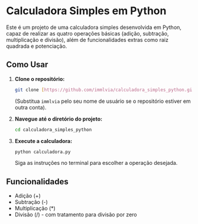 # Calculadora Simples em Python

Este é um projeto de uma calculadora simples desenvolvida em Python, capaz de realizar as quatro operações básicas (adição, subtração, multiplicação e divisão), além de funcionalidades extras como raiz quadrada e potenciação.

## Como Usar

1.  **Clone o repositório:**
    ```bash
    git clone [https://github.com/immlvia/calculadora_simples_python.git](https://github.com/immlvia/calculadora_simples_python.git)
    ```
    (Substitua `immlvia` pelo seu nome de usuário se o repositório estiver em outra conta).

2.  **Navegue até o diretório do projeto:**
    ```bash
    cd calculadora_simples_python
    ```

3.  **Execute a calculadora:**
    ```bash
    python calculadora.py
    ```

    Siga as instruções no terminal para escolher a operação desejada.

## Funcionalidades

* Adição (+)
* Subtração (-)
* Multiplicação (*)
* Divisão (/) - com tratamento para divisão por zero
